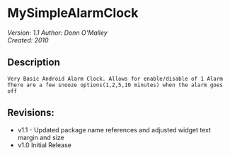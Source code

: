 MySimpleAlarmClock
==================
*Version:  1.1*
*Author: Donn O'Malley*                                           
*Created: 2010*

Description 
-------------
	Very Basic Android Alarm Clock. Allows for enable/disable of 1 Alarm
	There are a few snooze options(1,2,5,10 minutes) when the alarm goes off

Revisions:
----------
- v1.1 - Updated package name references and adjusted widget text margin and size
- v1.0 Initial Release
